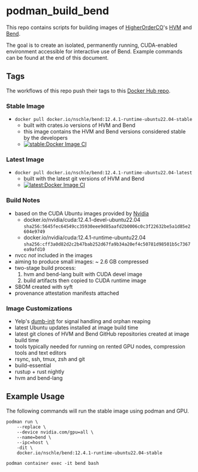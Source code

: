 # podman_build_bend

This repo contains scripts for building images of [HigherOrderCO](https://github.com/HigherOrderCO)'s [HVM](https://github.com/HigherOrderCO/HVM) and [Bend](https://github.com/HigherOrderCO/Bend/).

The goal is to create an isolated, permanently running, CUDA-enabled environment accessible for interactive use of Bend. Example commands can be found at the end of this document.

## Tags

The workflows of this repo push their tags to this [Docker Hub repo](https://hub.docker.com/repository/docker/nschle/bend/).

### Stable Image

* `docker pull docker.io/nschle/bend:12.4.1-runtime-ubuntu22.04-stable`
    * built with crates.io versions of HVM and Bend
    * this image contains the HVM and Bend versions considered stable by the developers
    * [![stable:Docker Image CI](https://github.com/Wolfsauge/podman_build_bend/actions/workflows/docker-image-ci-stable.yaml/badge.svg)](https://github.com/Wolfsauge/podman_build_bend/actions/workflows/docker-image-ci-stable.yaml) 

### Latest Image
* `docker pull docker.io/nschle/bend:12.4.1-runtime-ubuntu22.04-latest`
    * built with the latest git versions of HVM and Bend
    * [![latest:Docker Image CI](https://github.com/Wolfsauge/podman_build_bend/actions/workflows/docker-image-ci-latest.yaml/badge.svg)](https://github.com/Wolfsauge/podman_build_bend/actions/workflows/docker-image-ci-latest.yaml) 

### Build Notes

* based on the CUDA Ubuntu images provided by [Nvidia](https://hub.docker.com/r/nvidia/cuda)
   * docker.io/nvidia/cuda:12.4.1-devel-ubuntu22.04 `sha256:5645fec64549cc35930eee9d85aafd2b0006c0c3f22632be5a1d85e2604e9749`
   * docker.io/nvidia/cuda:12.4.1-runtime-ubuntu22.04 `sha256:cff3a0d82d2c2b47bab252d67fa9b34a20ef4c50781d98501b5c7367ea9afd10`
* nvcc _not_ included in the images
* aiming to produce small images: ~ 2.6 GB compressed
* two-stage build process:
    1. hvm and bend-lang built with CUDA devel image
    2. build artifacts then copied to CUDA runtime image
* SBOM created with syft
* provenance attestation manifests attached

### Image Customizations

* Yelp's [dumb-init](https://github.com/Yelp/dumb-init) for signal handling and orphan reaping
* latest Ubuntu updates installed at image build time
* latest git clones of HVM and Bend GitHub repositories created at image build time
* tools typically needed for running on rented GPU nodes, compression tools and text editors
* rsync, ssh, tmux, zsh and git
* build-essential
* rustup + rust nightly
* hvm and bend-lang

## Example Usage

The following commands will run the stable image using podman and GPU.

```shell
podman run \
    --replace \
    --device nvidia.com/gpu=all \
    --name=bend \
    --ipc=host \
    -dit \
    docker.io/nschle/bend:12.4.1-runtime-ubuntu22.04-stable
```

```shell
podman container exec -it bend bash 
```

